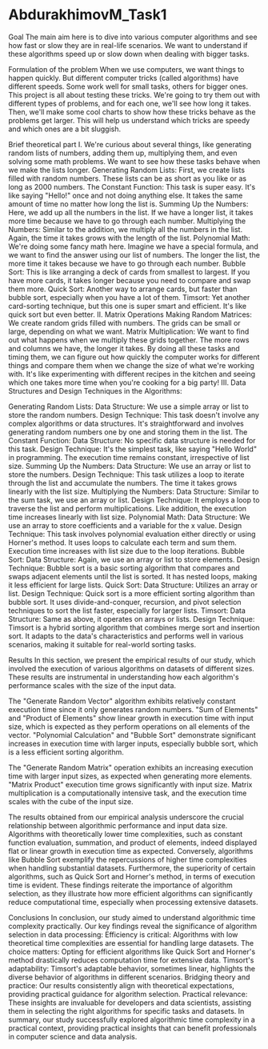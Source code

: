 # AbdurakhimovM_Task1
Goal
The main aim here is to dive into various computer algorithms and see how fast or slow they are in real-life scenarios. We want to understand if these algorithms speed up or slow down when dealing with bigger tasks.

Formulation of the problem
When we use computers, we want things to happen quickly. But different computer tricks (called algorithms) have different speeds. Some work well for small tasks, others for bigger ones. This project is all about testing these tricks. We're going to try them out with different types of problems, and for each one, we'll see how long it takes. Then, we'll make some cool charts to show how these tricks behave as the problems get larger. This will help us understand which tricks are speedy and which ones are a bit sluggish.

Brief theoretical part
I. We're curious about several things, like generating random lists of numbers, adding them up, multiplying them, and even solving some math problems. We want to see how these tasks behave when we make the lists longer.
Generating Random Lists: First, we create lists filled with random numbers. These lists can be as short as you like or as long as 2000 numbers.
The Constant Function: This task is super easy. It's like saying "Hello!" once and not doing anything else. It takes the same amount of time no matter how long the list is.
Summing Up the Numbers: Here, we add up all the numbers in the list. If we have a longer list, it takes more time because we have to go through each number.
Multiplying the Numbers: Similar to the addition, we multiply all the numbers in the list. Again, the time it takes grows with the length of the list.
Polynomial Math: We're doing some fancy math here. Imagine we have a special formula, and we want to find the answer using our list of numbers. The longer the list, the more time it takes because we have to go through each number.
Bubble Sort: This is like arranging a deck of cards from smallest to largest. If you have more cards, it takes longer because you need to compare and swap them more.
Quick Sort: Another way to arrange cards, but faster than bubble sort, especially when you have a lot of them.
Timsort: Yet another card-sorting technique, but this one is super smart and efficient. It's like quick sort but even better.
II. Matrix Operations
Making Random Matrices: We create random grids filled with numbers. The grids can be small or large, depending on what we want.
Matrix Multiplication: We want to find out what happens when we multiply these grids together. The more rows and columns we have, the longer it takes.
By doing all these tasks and timing them, we can figure out how quickly the computer works for different things and compare them when we change the size of what we're working with. It's like experimenting with different recipes in the kitchen and seeing which one takes more time when you're cooking for a big party!
III. Data Structures and Design Techniques in the Algorithms:

Generating Random Lists:
Data Structure: We use a simple array or list to store the random numbers.
Design Technique: This task doesn't involve any complex algorithms or data structures. It's straightforward and involves generating random numbers one by one and storing them in the list.
The Constant Function:
Data Structure: No specific data structure is needed for this task.
Design Technique: It's the simplest task, like saying "Hello World" in programming. The execution time remains constant, irrespective of list size.
Summing Up the Numbers:
Data Structure: We use an array or list to store the numbers.
Design Technique: This task utilizes a loop to iterate through the list and accumulate the numbers. The time it takes grows linearly with the list size.
Multiplying the Numbers:
Data Structure: Similar to the sum task, we use an array or list.
Design Technique: It employs a loop to traverse the list and perform multiplications. Like addition, the execution time increases linearly with list size.
Polynomial Math:
Data Structure: We use an array to store coefficients and a variable for the x value.
Design Technique: This task involves polynomial evaluation either directly or using Horner's method. It uses loops to calculate each term and sum them. Execution time increases with list size due to the loop iterations.
Bubble Sort:
Data Structure: Again, we use an array or list to store elements.
Design Technique: Bubble sort is a basic sorting algorithm that compares and swaps adjacent elements until the list is sorted. It has nested loops, making it less efficient for large lists.
Quick Sort:
Data Structure: Utilizes an array or list.
Design Technique: Quick sort is a more efficient sorting algorithm than bubble sort. It uses divide-and-conquer, recursion, and pivot selection techniques to sort the list faster, especially for larger lists.
Timsort:
Data Structure: Same as above, it operates on arrays or lists.
Design Technique: Timsort is a hybrid sorting algorithm that combines merge sort and insertion sort. It adapts to the data's characteristics and performs well in various scenarios, making it suitable for real-world sorting tasks.

Results
In this section, we present the empirical results of our study, which involved the execution of various algorithms on datasets of different sizes. These results are instrumental in understanding how each algorithm's performance scales with the size of the input data.

The "Generate Random Vector" algorithm exhibits relatively constant execution time since it only generates random numbers. "Sum of Elements" and "Product of Elements" show linear growth in execution time with input size, which is expected as they perform operations on all elements of the vector. "Polynomial Calculation" and "Bubble Sort" demonstrate significant increases in execution time with larger inputs, especially bubble sort, which is a less efficient sorting algorithm.

The "Generate Random Matrix" operation exhibits an increasing execution time with larger input sizes, as expected when generating more elements. "Matrix Product" execution time grows significantly with input size. Matrix multiplication is a computationally intensive task, and the execution time scales with the cube of the input size.

The results obtained from our empirical analysis underscore the crucial relationship between algorithmic performance and input data size. Algorithms with theoretically lower time complexities, such as constant function evaluation, summation, and product of elements, indeed displayed flat or linear growth in execution time as expected. Conversely, algorithms like Bubble Sort exemplify the repercussions of higher time complexities when handling substantial datasets. Furthermore, the superiority of certain algorithms, such as Quick Sort and Horner's method, in terms of execution time is evident. These findings reiterate the importance of algorithm selection, as they illustrate how more efficient algorithms can significantly reduce computational time, especially when processing extensive datasets.

Conclusions
In conclusion, our study aimed to understand algorithmic time complexity practically. Our key findings reveal the significance of algorithm selection in data processing:
Efficiency is critical: Algorithms with low theoretical time complexities are essential for handling large datasets. The choice matters: Opting for efficient algorithms like Quick Sort and Horner's method drastically reduces computation time for extensive data. Timsort's adaptability: Timsort's adaptable behavior, sometimes linear, highlights the diverse behavior of algorithms in different scenarios. Bridging theory and practice: Our results consistently align with theoretical expectations, providing practical guidance for algorithm selection. Practical relevance: These insights are invaluable for developers and data scientists, assisting them in selecting the right algorithms for specific tasks and datasets. In summary, our study successfully explored algorithmic time complexity in a practical context, providing practical insights that can benefit professionals in computer science and data analysis.

